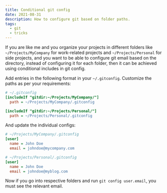 ```yaml
---
title: Conditional git config
date: 2021-08-31
description: How to configure git based on folder paths.
tags:
  - git
  - tricks
---
```


If you are like me and you organize your projects in different folders like `~/Projects/MyCompany` for work-related projects and `~/Projects/Personal` for side projects, and you want to be able to configure git email based on the directory, instead of configuring it for each folder, then it can be achieved using conditional includes in git config.

Add entries in the following format in your `~/.gitconfig`. Customize the paths as per your requirements:

```ini
# ~/.gitconfig
[includeIf "gitdir:~/Projects/MyCompany/"]
  path = ~/Projects/MyCompany/.gitconfig

[includeIf "gitdir:~/Projects/Personal/"]
  path = ~/Projects/Personal/.gitconfig
```

And update the individual configs:

```ini
# ~/Projects/MyCompany/.gitconfig
[user]
  name = John Doe
  email = johndoe@mycompany.com
```

```ini
# ~/Projects/Personal/.gitconfig
[user]
  name = John Doe
  email = johndoe@myblog.com
```

Now if you go into respective folders and run `git config user.email`, you must see
the relevant email.
